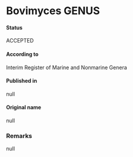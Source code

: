 # Bovimyces GENUS

#### Status
ACCEPTED

#### According to
Interim Register of Marine and Nonmarine Genera

#### Published in
null

#### Original name
null

### Remarks
null